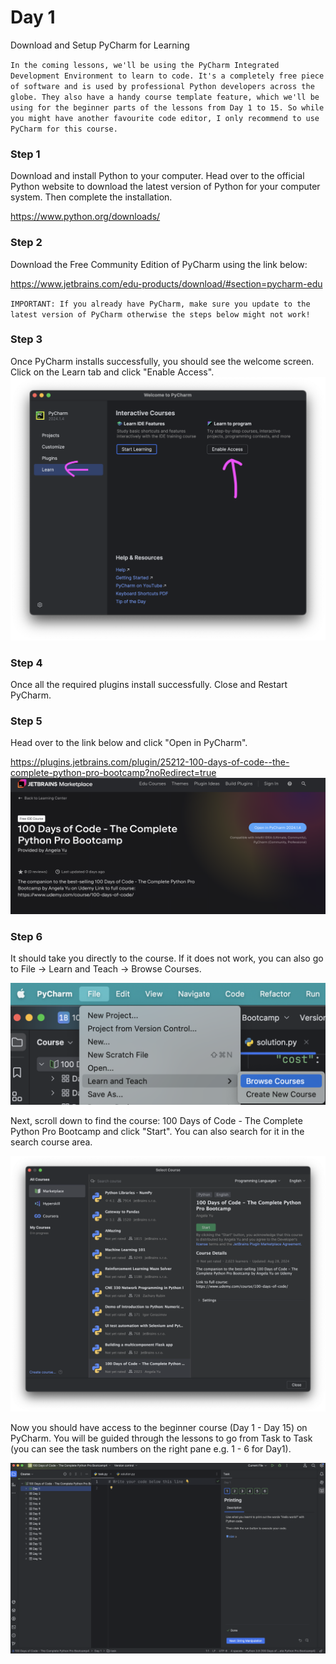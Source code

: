 # Day 1
Download and Setup PyCharm for Learning

``
In the coming lessons, we'll be using the PyCharm Integrated Development Environment to learn to code. It's a completely free piece of software and is used by professional Python developers across the globe. They also have a handy course template feature, which we'll be using for the beginner parts of the lessons from Day 1 to 15. So while you might have another favourite code editor, I only recommend to use PyCharm for this course.
``
### Step 1

Download and install Python to your computer. Head over to the official Python website to download the latest version of Python for your computer system. Then complete the installation.

https://www.python.org/downloads/



### Step 2

Download the Free Community Edition of PyCharm using the link below:

https://www.jetbrains.com/edu-products/download/#section=pycharm-edu



`IMPORTANT: If you already have PyCharm, make sure you update to the latest version of PyCharm otherwise the steps below might not work!`



### Step 3

Once PyCharm installs successfully, you should see the welcome screen. Click on the Learn tab and click "Enable Access".
![Alt text](images\2024-09-04_02-32-00-b94658ef4a5c6f1d623c5349eaf22940.png)



### Step 4

Once all the required plugins install successfully. Close and Restart PyCharm.



### Step 5

Head over to the link below and click "Open in PyCharm".

https://plugins.jetbrains.com/plugin/25212-100-days-of-code--the-complete-python-pro-bootcamp?noRedirect=true
![Alt text](images\2024-09-04_02-32-00-e346baa14fddce94a6b86bf166e4dd32.png)


### Step 6

It should take you directly to the course. If it does not work, you can also go to File -> Learn and Teach -> Browse Courses.

![Alt text](images\2024-09-04_02-32-01-9ee68d3c0764328cc793cd53cde4a28c.png)




Next, scroll down to find the course: 100 Days of Code - The Complete Python Pro Bootcamp and click "Start". You can also search for it in the search course area.

![Alt text](images\2024-09-04_02-32-01-141e3543f415d43a2b2289198ac97238.png)




Now you should have access to the beginner course (Day 1 - Day 15) on PyCharm. You will be guided through the lessons to go from Task to Task (you can see the task numbers on the right pane e.g. 1 - 6 for Day1).

![Alt text](images\2024-08-02_11-30-22-cea9e7d33f9d47f1ad99757f1aa7d6b1.png)


